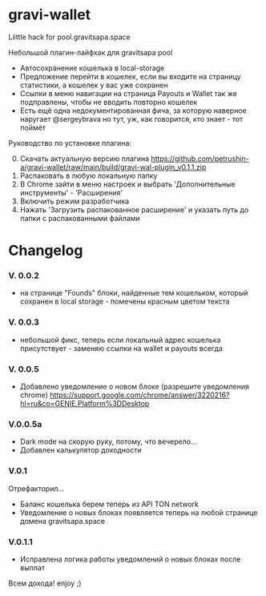 # gravi-wallet

Liittle hack for pool.gravitsapa.space

Небольшой плагин-лайфхак для gravitsapa pool

- Автосохранение кошелька в local-storage
- Предложение перейти в кошелек, если вы входите на страницу статистики, а кошелек у вас уже сохранен
- Ссылки в меню навигации на страница Payouts и Wallet так же подправлены, чтобы не вводить повторно кошелек
- Есть ещё одна недокументированная фича, за которую наверное наругает @sergeybrava но тут, уж, как говорится, кто знает - тот поймёт

Руководство по установке плагина:

0. Скачать актуальную версию плагина  https://github.com/petrushin-a/gravi-wallet/raw/main/build/gravi-wal-plugin_v0.1.1.zip
1. Распаковать в любую локальную папку
2. В Chrome зайти в меню настроек и выбрать 'Дополнительные инструменты' - 'Расширения'
3. Включить режим разработчика
4. Нажать 'Загрузить распакованное расширение' и указать путь до папки с распакованными файлами

# Changelog


### V. 0.0.2
- на странице "Founds" блоки, найденные тем кошельком, который сохранен в local storage - помечены красным цветом текста

### V. 0.0.3
- небольшой фикс, теперь если локальный адрес кошелька присутствует - заменяю ссылки на wallet и payouts всегда

### V. 0.0.5
- Добавлено уведомление о новом блоке (разрешите уведомления chrome)
  https://support.google.com/chrome/answer/3220216?hl=ru&co=GENIE.Platform%3DDesktop

### V.0.0.5a
- Dark mode на скорую руку, потому, что вечерело...
- Добавлен калькулятор доходности

### V.0.1
Отрефакторил...

- Баланс кошелька берем теперь из API TON network
- Уведомление о новых блоках появляется теперь на любой странице домена gravitsapa.space

### V.0.1.1
- Исправлена логика работы уведомлений о новых блоках после выплат

Всем дохода! enjoy ;)

